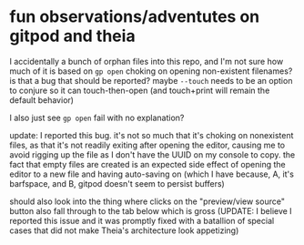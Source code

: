 # fun observations/adventutes on gitpod and theia

I accidentally a bunch of orphan files into this repo, and I'm not sure how much of it is based on `gp open` choking on opening non-existent filenames? is that a bug that should be reported? maybe `--touch` needs to be an option to conjure so it can touch-then-open (and touch+print will remain the default behavior)

I also just see `gp open` fail with no explanation?

update: I reported this bug. it's not so much that it's choking on nonexistent files, as that it's not readily exiting after opening the editor, causing me to avoid rigging up the file as I don't have the UUID on my console to copy. the fact that empty files are created is an expected side effect of opening the editor to a new file and having auto-saving on (which I have because, A, it's barfspace, and B, gitpod doesn't seem to persist buffers)

should also look into the thing where clicks on the "preview/view source" button also fall through to the tab below which is gross (UPDATE: I believe I reported this issue and it was promptly fixed with a batallion of special cases that did not make Theia's architecture look appetizing)
